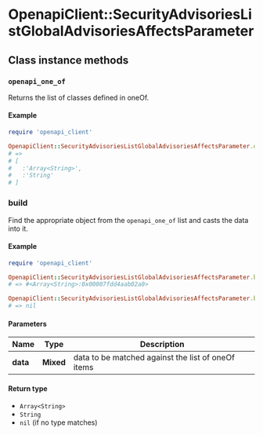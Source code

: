 # OpenapiClient::SecurityAdvisoriesListGlobalAdvisoriesAffectsParameter

## Class instance methods

### `openapi_one_of`

Returns the list of classes defined in oneOf.

#### Example

```ruby
require 'openapi_client'

OpenapiClient::SecurityAdvisoriesListGlobalAdvisoriesAffectsParameter.openapi_one_of
# =>
# [
#   :'Array<String>',
#   :'String'
# ]
```

### build

Find the appropriate object from the `openapi_one_of` list and casts the data into it.

#### Example

```ruby
require 'openapi_client'

OpenapiClient::SecurityAdvisoriesListGlobalAdvisoriesAffectsParameter.build(data)
# => #<Array<String>:0x00007fdd4aab02a0>

OpenapiClient::SecurityAdvisoriesListGlobalAdvisoriesAffectsParameter.build(data_that_doesnt_match)
# => nil
```

#### Parameters

| Name | Type | Description |
| ---- | ---- | ----------- |
| **data** | **Mixed** | data to be matched against the list of oneOf items |

#### Return type

- `Array<String>`
- `String`
- `nil` (if no type matches)

